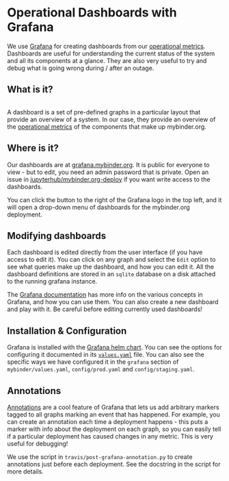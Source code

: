 # Operational Dashboards with Grafana

We use [Grafana](https://grafana.com/) for creating dashboards
from our [operational metrics](metrics). Dashboards are useful for
understanding the current status of the system and all its components
at a glance. They are also very useful to try and debug what
is going wrong during / after an outage.

## What is it?

```{image} ../_static/images/dashboard.png
```

A dashboard is a set of pre-defined graphs in a particular layout that
provide an overview of a system. In our case, they provide an overview
of the [operational metrics](metrics) of the components that make
up mybinder.org.

## Where is it?

Our dashboards are at [grafana.mybinder.org](https://grafana.mybinder.org).
It is public for everyone to view - but to edit, you need an admin password
that is private. Open an issue in [jupyterhub/mybinder.org-deploy](https://github.com/jupyterhub/mybinder.org-deploy)
if you want write access to the dashboards.

You can click the button to the right of the Grafana logo in the top left,
and it will open a drop-down menu of dashboards for the mybinder.org deployment.

## Modifying dashboards

Each dashboard is edited directly from the user interface (if you have
access to edit it). You can click on any graph and select the `Edit` option
to see what queries make up the dashboard, and how you can edit it.
All the dashboard definitions are stored in an `sqlite` database on a
disk attached to the running grafana instance.

The [Grafana documentation](http://docs.grafana.org/guides/basic_concepts/)
has more info on the various concepts in Grafana, and how you can use them.
You can also create a new dashboard and play with it. Be careful before
editing currently used dashboards!

## Installation & Configuration

Grafana is installed with the [Grafana helm chart](https://github.com/kubernetes/charts/tree/master/stable/grafana).
You can see the options for configuring it documented in its
[`values.yaml`](https://github.com/kubernetes/charts/blob/master/stable/grafana/values.yaml)
file. You can also see the specific ways we have configured it
in the `grafana` section of `mybinder/values.yaml`, `config/prod.yaml`
and `config/staging.yaml`.

## Annotations

[Annotations](http://docs.grafana.org/reference/annotations/) are
a cool feature of Grafana that lets us add arbitrary markers tagged to
all graphs marking an event that has happened. For example, you can
create an annotation each time a deployment happens - this puts a
marker with info about the deployment on each graph, so you can easily
tell if a particular deployment has caused changes in any metric.
This is very useful for debugging!

We use the script in `travis/post-grafana-annotation.py` to
create annotations just before each deployment. See the docstring in
the script for more details.
